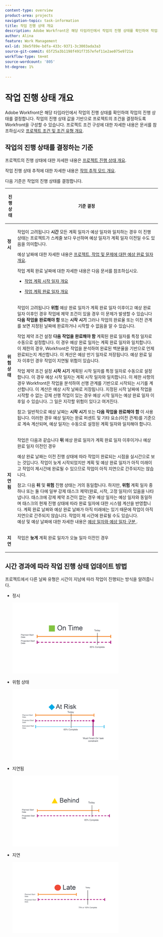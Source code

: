 ```yaml
---
content-type: overview
product-area: projects
navigation-topic: task-information
title: 작업 진행 상태 개요
description: Adobe Workfront은 해당 타임라인에서 작업의 진행 상태를 확인하여 작업의 진행 상태를 결정합니다. 작업의 진행 상태 값을 기반으로 프로젝트의 조건을 결정하도록 Workfront을 구성할 수 있습니다. 프로젝트 조건 구성에 대한 자세한 내용은 프로젝트 조건 및 조건 유형 개요 문서를 참조하십시오.
author: Alina
feature: Work Management
exl-id: 38e5f89e-bdfa-433c-9371-3c3003ada3a3
source-git-commit: 65f25a3b1198f491f7357efef11e2ae075e9721a
workflow-type: tm+mt
source-wordcount: '805'
ht-degree: 1%

---
```


# 작업 진행 상태 개요

Adobe Workfront은 해당 타임라인에서 작업의 진행 상태를 확인하여 작업의 진행 상태를 결정합니다. 작업의 진행 상태 값을 기반으로 프로젝트의 조건을 결정하도록 Workfront을 구성할 수 있습니다. 프로젝트 조건 구성에 대한 자세한 내용은 문서를 참조하십시오 [프로젝트 조건 및 조건 유형 개요](../../../manage-work/projects/manage-projects/project-condition-and-condition-type.md).

## 작업의 진행 상태를 결정하는 기준

프로젝트의 진행 상태에 대한 자세한 내용은 [프로젝트 진행 상태 개요](../../../manage-work/projects/planning-a-project/project-progress-status.md).

작업 진행 상태 추적에 대한 자세한 내용은 [작업 추적 모드 개요](../../../manage-work/tasks/task-information/task-tracking-mode.md).

다음 기준은 작업의 진행 상태를 결정합니다.

<table> 
 <col> 
 <col> 
 <thead> 
  <tr> 
   <th> <p><strong>진행 상태</strong> </p> </th> 
   <th> <p><strong>기준 결정</strong> </p> </th> 
  </tr> 
 </thead> 
 <tbody> 
  <tr valign="top"> 
   <td scope="col"> <p> </p> <p><strong>정시</strong> </p> </td> 
   <td scope="col"> <p>작업이 고려됩니다 <strong>시간</strong> 모든 계획 일자가 예상 일자와 일치하는 경우 이 진행 상태는 프로젝트가 스케줄 보다 우선하며 예상 일자가 계획 일자 이전일 수도 있음을 의미합니다.</p> <p>예상 날짜에 대한 자세한 내용은 <a href="../../../manage-work/projects/planning-a-project/project-projected-completion-date.md" class="MCXref xref">프로젝트, 작업 및 문제에 대한 예상 완료 일자 개요</a>.</p> <p>작업 계획 완료 날짜에 대한 자세한 내용은 다음 문서를 참조하십시오.</p> 
    <ul> 
     <li> <p><a href="../../../manage-work/tasks/task-information/task-planned-start-date.md" class="MCXref xref">작업 계획 시작 일자 개요</a> </p> </li> 
     <li> <p><a href="../../../manage-work/tasks/task-information/task-planned-completion-date.md" class="MCXref xref">작업 계획 완료 일자 개요</a> </p> </li> 
    </ul> </td> 
  </tr> 
  <tr> 
   <td><p></p> <p><strong>위험 상태</strong> </p> </td> 
   <td><p>작업이 고려됩니다 <strong>위험</strong> 예상 완료 일자가 계획 완료 일자 이후이고 예상 완료 일자 이후인 경우 작업에 제약 조건이 있을 경우 이 문제가 발생할 수 있습니다 <strong>다음 작업을 완료해야 함</strong> 또는 <strong>시작 시기</strong> 그러나 작업의 완료율 또는 이전 관계를 보면 지정된 날짜에 완료하거나 시작할 수 없음을 알 수 있습니다. </p><p> 작업 제약 조건 설정 <strong>다음 작업을 완료해야 함</strong> 계획된 완료 일자를 특정 일자로 수동으로 설정합니다. 이 경우 예상 완료 일자는 계획 완료 일자와 일치합니다. 이 제한의 경우, Workfront은 작업을 분석하여 완료된 백분율을 기반으로 언제 완료되는지 계산합니다. 이 계산은 예상 만기 일자로 저장됩니다. 예상 완료 일자 이후인 경우 작업이 지연될 위험이 있습니다. </p> <p> 작업 제약 조건 설정 <strong>시작 시기</strong> 계획된 시작 일자를 특정 일자로 수동으로 설정합니다. 이 경우 예상 시작 일자는 계획 시작 일자와 일치합니다. 이 제한 사항의 경우 Workfront은 작업을 분석하여 선행 관계를 기반으로 시작되는 시기를 계산합니다. 이 계산은 예상 시작 날짜로 저장됩니다. 지정된 시작 날짜에 작업을 시작할 수 없는 강제 선행 작업이 있는 경우 예상 시작 일자는 예상 완료 일자 이후일 수 있습니다. 그 일은 지각할 위험이 있다고 여겨진다. </p> <p>참고: 일반적으로 예상 날짜는 <strong>시작 시기</strong> 또는 <strong>다음 작업을 완료해야 함</strong> 이 사용됩니다. 이러한 경우 예상 일자는 완료 퍼센트 및 기타 요소(이전 관계)를 기준으로 계속 계산되며, 예상 일자는 수동으로 설정된 계획 일자와 일치해야 합니다.</p> </td> 
  </tr> 
  <tr> 
   <td> <p><strong>지연됨</strong> </p> </td> 
   <td> <p>작업은 다음과 같습니다 <strong>뒤</strong> 예상 완료 일자가 계획 완료 일자 이후이거나 예상 완료 일자 이전인 경우</p> <p>예상 완료 날짜는 이전 진행 상태에 따라 작업이 완료되는 시점을 실시간으로 보는 것입니다. 작업이 늦게 시작되었지만 계획 및 예상 완료 일자가 아직 미래이고 작업이 제시간에 완료될 수 있으므로 작업이 아직 지연으로 간주되지는 않습니다.</p> <p>참고: 다음 <strong>뒤</strong> 및 <strong>위험</strong> 진행 상태는 거의 동일합니다. 하지만, <strong>위험</strong> 계획 일자 중 하나 또는 둘 다에 일부 강제 태스크 제약(완료, 시작, 고정 일자)이 있음을 나타냅니다. 태스크에 강제 제약 조건이 없는 경우 예상 일자는 예상 일자와 동일하며 태스크의 현재 진행 상태에 따라 완료 일자에 대한 시스템 계산을 반영합니다. 계획 완료 날짜와 예상 완료 날짜가 아직 미래에는 있기 때문에 작업이 아직 지연으로 간주되지 않습니다. 작업이 제 시간에 완료될 수도 있습니다.<br>예상 및 예상 날짜에 대한 자세한 내용은 <a href="../../../manage-work/tasks/task-information/differentiate-projected-estimated-dates.md" class="MCXref xref">예상 일자와 예상 일자 구분 </a>.</p> </td> 
  </tr> 
  <tr valign="top"> 
   <td> <p><strong>지연</strong> </p> </td> 
   <td> <p>작업은 <strong>늦게</strong> 계획 완료 일자가 오늘 일자 이전인 경우<br></p> </td> 
  </tr> 
 </tbody> 
</table>

## 시간 경과에 따라 작업 진행 상태 업데이트 방법

프로젝트에서 다른 날짜 유형은 시간이 지남에 따라 작업이 진행되는 방식을 알려줍니다.

* 정시

   ![](assets/on-time-progress-status-350x233.png)

* 위험 상태

   ![](assets/at-risk-progress-status-350x233.png)

* 지연됨

   ![](assets/behind-progress-status-350x233.png)

* 지연

   ![](assets/late-progress-status-350x233.png)

